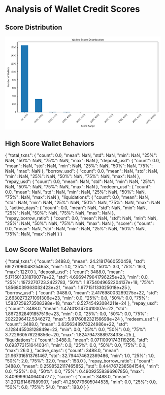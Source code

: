 # Analysis of Wallet Credit Scores

## Score Distribution
![Score Distribution](score_distribution.png)

## High Score Wallet Behaviors
{
  "total_txns": {
    "count": 0.0,
    "mean": NaN,
    "std": NaN,
    "min": NaN,
    "25%": NaN,
    "50%": NaN,
    "75%": NaN,
    "max": NaN
  },
  "deposit_usd": {
    "count": 0.0,
    "mean": NaN,
    "std": NaN,
    "min": NaN,
    "25%": NaN,
    "50%": NaN,
    "75%": NaN,
    "max": NaN
  },
  "borrow_usd": {
    "count": 0.0,
    "mean": NaN,
    "std": NaN,
    "min": NaN,
    "25%": NaN,
    "50%": NaN,
    "75%": NaN,
    "max": NaN
  },
  "repay_usd": {
    "count": 0.0,
    "mean": NaN,
    "std": NaN,
    "min": NaN,
    "25%": NaN,
    "50%": NaN,
    "75%": NaN,
    "max": NaN
  },
  "redeem_usd": {
    "count": 0.0,
    "mean": NaN,
    "std": NaN,
    "min": NaN,
    "25%": NaN,
    "50%": NaN,
    "75%": NaN,
    "max": NaN
  },
  "liquidations": {
    "count": 0.0,
    "mean": NaN,
    "std": NaN,
    "min": NaN,
    "25%": NaN,
    "50%": NaN,
    "75%": NaN,
    "max": NaN
  },
  "active_days": {
    "count": 0.0,
    "mean": NaN,
    "std": NaN,
    "min": NaN,
    "25%": NaN,
    "50%": NaN,
    "75%": NaN,
    "max": NaN
  },
  "repay_borrow_ratio": {
    "count": 0.0,
    "mean": NaN,
    "std": NaN,
    "min": NaN,
    "25%": NaN,
    "50%": NaN,
    "75%": NaN,
    "max": NaN
  },
  "score": {
    "count": 0.0,
    "mean": NaN,
    "std": NaN,
    "min": NaN,
    "25%": NaN,
    "50%": NaN,
    "75%": NaN,
    "max": NaN
  }
}

## Low Score Wallet Behaviors
{
  "total_txns": {
    "count": 3488.0,
    "mean": 24.21817660550459,
    "std": 69.27996048254653,
    "min": 1.0,
    "25%": 1.0,
    "50%": 3.0,
    "75%": 16.0,
    "max": 1227.0
  },
  "deposit_usd": {
    "count": 3488.0,
    "mean": 5.171501331870077e+22,
    "std": 4.6969479041796225e+23,
    "min": 0.0,
    "25%": 1972270723.2422783,
    "50%": 1.8754049652204137e+18,
    "75%": 1.8568039363032423e+21,
    "max": 1.677151133025018e+25
  },
  "borrow_usd": {
    "count": 3488.0,
    "mean": 2.417698003289275e+22,
    "std": 2.6630273271091306e+23,
    "min": 0.0,
    "25%": 0.0,
    "50%": 0.0,
    "75%": 1.5837259273508398e+18,
    "max": 8.52745493084211e+24
  },
  "repay_usd": {
    "count": 3488.0,
    "mean": 1.4740131470410007e+22,
    "std": 1.8672628491857516e+23,
    "min": 0.0,
    "25%": 0.0,
    "50%": 0.0,
    "75%": 2022296412.5346272,
    "max": 5.917608232156698e+24
  },
  "redeem_usd": {
    "count": 3488.0,
    "mean": 3.6356348975224986e+22,
    "std": 4.128445508128849e+23,
    "min": 0.0,
    "25%": 0.0,
    "50%": 0.0,
    "75%": 3.722660576226856e+20,
    "max": 1.8247947388973433e+25
  },
  "liquidations": {
    "count": 3488.0,
    "mean": 0.07110091743119266,
    "std": 0.6937731510440341,
    "min": 0.0,
    "25%": 0.0,
    "50%": 0.0,
    "75%": 0.0,
    "max": 26.0
  },
  "active_days": {
    "count": 3488.0,
    "mean": 21.967316513761467,
    "std": 32.794474632369486,
    "min": 1.0,
    "25%": 1.0,
    "50%": 2.0,
    "75%": 32.0,
    "max": 153.0
  },
  "repay_borrow_ratio": {
    "count": 3488.0,
    "mean": 0.2598522117465852,
    "std": 0.4447672385841544,
    "min": 0.0,
    "25%": 0.0,
    "50%": 0.0,
    "75%": 0.49092558396967856,
    "max": 3.4099990406404777
  },
  "score": {
    "count": 3488.0,
    "mean": 31.201261467889907,
    "std": 41.250779605044535,
    "min": 0.0,
    "25%": 0.0,
    "50%": 6.0,
    "75%": 54.0,
    "max": 193.0
  }
}